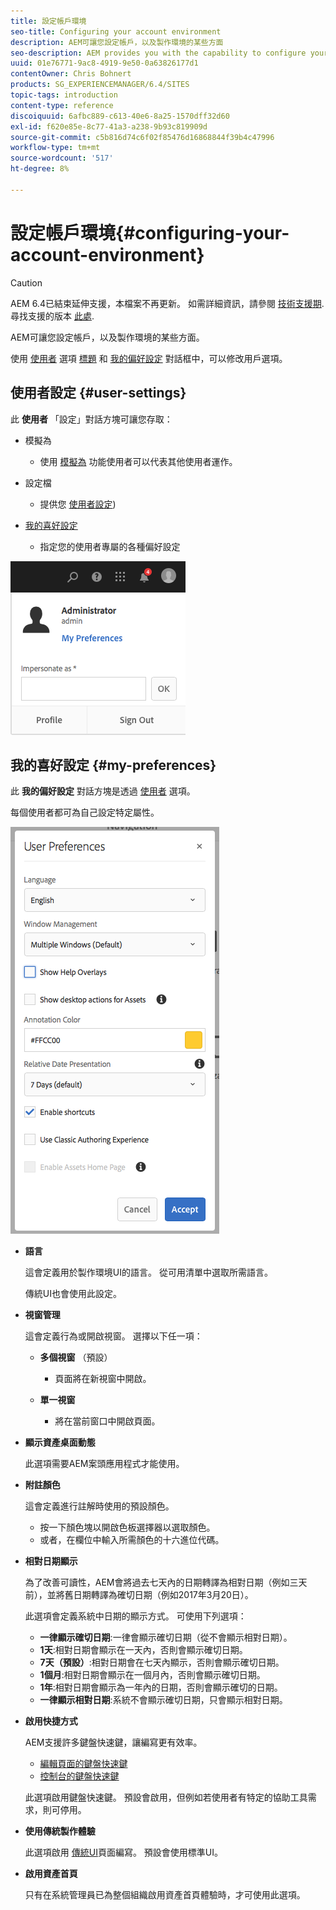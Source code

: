 ```yaml
---
title: 設定帳戶環境
seo-title: Configuring your account environment
description: AEM可讓您設定帳戶，以及製作環境的某些方面
seo-description: AEM provides you with the capability to configure your account and certain aspects of the author environment
uuid: 01e76771-9ac8-4919-9e50-0a63826177d1
contentOwner: Chris Bohnert
products: SG_EXPERIENCEMANAGER/6.4/SITES
topic-tags: introduction
content-type: reference
discoiquuid: 6afbc889-c613-40e6-8a25-1570dff32d60
exl-id: f620e85e-8c77-41a3-a238-9b93c819909d
source-git-commit: c5b816d74c6f02f85476d16868844f39b4c47996
workflow-type: tm+mt
source-wordcount: '517'
ht-degree: 8%

---
```


# 設定帳戶環境{#configuring-your-account-environment}

>[!CAUTION]
>
>AEM 6.4已結束延伸支援，本檔案不再更新。 如需詳細資訊，請參閱 [技術支援期](https://helpx.adobe.com//tw/support/programs/eol-matrix.html). 尋找支援的版本 [此處](https://experienceleague.adobe.com/docs/).

AEM可讓您設定帳戶，以及製作環境的某些方面。

使用 [使用者](/help/sites-authoring/user-properties.md#user-settings) 選項 [標題](/help/sites-authoring/basic-handling.md#the-header) 和 [我的偏好設定](#my-preferences) 對話框中，可以修改用戶選項。

## 使用者設定 {#user-settings}

此 **使用者** 「設定」對話方塊可讓您存取：

* 模擬為

   * 使用 [模擬為](/help/sites-administering/security.md#impersonating-another-user) 功能使用者可以代表其他使用者運作。

* 設定檔

   * 提供您 [使用者設定](/help/sites-administering/security.md))

* [我的喜好設定](/help/sites-authoring/user-properties.md#my-preferences)

   * 指定您的使用者專屬的各種偏好設定

![screen_shot_2018-03-20at103808](assets/screen_shot_2018-03-20at103808.png)

## 我的喜好設定 {#my-preferences}

此 **我的偏好設定** 對話方塊是透過 [使用者](/help/sites-authoring/user-properties.md#user-settings) 選項。

每個使用者都可為自己設定特定屬性。

![screen_shot_2018-03-20at102118](assets/screen_shot_2018-03-20at102118.png)

* **語言**

   這會定義用於製作環境UI的語言。 從可用清單中選取所需語言。

   傳統UI也會使用此設定。

* **視窗管理**

   這會定義行為或開啟視窗。 選擇以下任一項：

   * **多個視窗** （預設）

      * 頁面將在新視窗中開啟。
   * **單一視窗**

      * 將在當前窗口中開啟頁面。


* **顯示資產桌面動態**

   此選項需要AEM案頭應用程式才能使用。

* **附註顏色**

   這會定義進行註解時使用的預設顏色。

   * 按一下顏色塊以開啟色板選擇器以選取顏色。
   * 或者，在欄位中輸入所需顏色的十六進位代碼。

* **相對日期顯示**

   為了改善可讀性，AEM會將過去七天內的日期轉譯為相對日期（例如三天前），並將舊日期轉譯為確切日期（例如2017年3月20日）。

   此選項會定義系統中日期的顯示方式。 可使用下列選項：

   * **一律顯示確切日期**:一律會顯示確切日期（從不會顯示相對日期）。
   * **1天**:相對日期會顯示在一天內，否則會顯示確切日期。
   * **7天（預設）**:相對日期會在七天內顯示，否則會顯示確切日期。
   * **1個月**:相對日期會顯示在一個月內，否則會顯示確切日期。
   * **1年**:相對日期會顯示為一年內的日期，否則會顯示確切的日期。
   * **一律顯示相對日期**:系統不會顯示確切日期，只會顯示相對日期。

* **啟用快捷方式**

   AEM支援許多鍵盤快速鍵，讓編寫更有效率。

   * [編輯頁面的鍵盤快速鍵](/help/sites-authoring/page-authoring-keyboard-shortcuts.md)
   * [控制台的鍵盤快速鍵](/help/sites-authoring/keyboard-shortcuts.md)

   此選項啟用鍵盤快速鍵。 預設會啟用，但例如若使用者有特定的協助工具需求，則可停用。

* **使用傳統製作體驗**

   此選項啟用 [傳統UI](/help/sites-classic-ui-authoring/home.md)頁面編寫。 預設會使用標準UI。

* **啟用資產首頁**

   只有在系統管理員已為整個組織啟用資產首頁體驗時，才可使用此選項。
